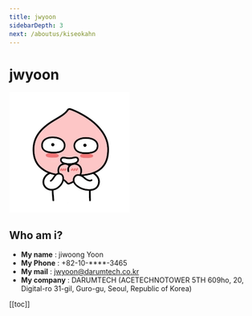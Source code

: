 ```yaml
---
title: jwyoon
sidebarDepth: 3
next: /aboutus/kiseokahn
---
```


# jwyoon

![](./img/apeach.gif)

## Who am i?
* **My name** : jiwoong Yoon
* **My Phone** : +82-10-****-3465
* **My mail** : jwyoon@darumtech.co.kr
* **My company** : DARUMTECH (ACETECHNOTOWER 5TH 609ho, 20, Digital-ro 31-gil, Guro-gu, Seoul, Republic of Korea)



[[toc]]